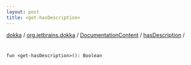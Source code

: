 ```yaml
---
layout: post
title: <get-hasDescription>
---
```

[dokka](../../../index.md) / [org.jetbrains.dokka](../../index.md) / [DocumentationContent](../index.md) / [hasDescription](index.md) / [<get-hasDescription>](_get-hasDescription_.md)

# <get-hasDescription>

```
fun <get-hasDescription>(): Boolean
```
